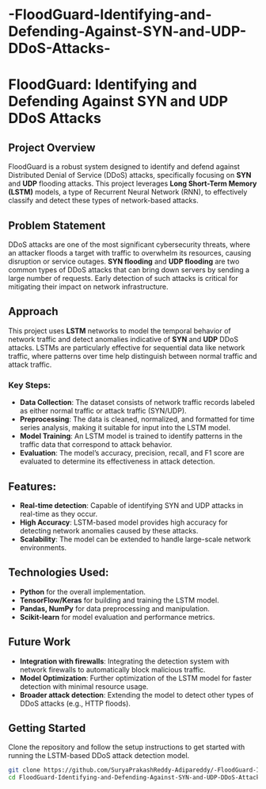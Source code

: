 # -FloodGuard-Identifying-and-Defending-Against-SYN-and-UDP-DDoS-Attacks-
# FloodGuard: Identifying and Defending Against SYN and UDP DDoS Attacks

## Project Overview

FloodGuard is a robust system designed to identify and defend against Distributed Denial of Service (DDoS) attacks, specifically focusing on **SYN** and **UDP** flooding attacks. This project leverages **Long Short-Term Memory (LSTM)** models, a type of Recurrent Neural Network (RNN), to effectively classify and detect these types of network-based attacks.

## Problem Statement

DDoS attacks are one of the most significant cybersecurity threats, where an attacker floods a target with traffic to overwhelm its resources, causing disruption or service outages. **SYN flooding** and **UDP flooding** are two common types of DDoS attacks that can bring down servers by sending a large number of requests. Early detection of such attacks is critical for mitigating their impact on network infrastructure.

## Approach

This project uses **LSTM** networks to model the temporal behavior of network traffic and detect anomalies indicative of **SYN** and **UDP** DDoS attacks. LSTMs are particularly effective for sequential data like network traffic, where patterns over time help distinguish between normal traffic and attack traffic.

### Key Steps:
- **Data Collection**: The dataset consists of network traffic records labeled as either normal traffic or attack traffic (SYN/UDP).
- **Preprocessing**: The data is cleaned, normalized, and formatted for time series analysis, making it suitable for input into the LSTM model.
- **Model Training**: An LSTM model is trained to identify patterns in the traffic data that correspond to attack behavior.
- **Evaluation**: The model’s accuracy, precision, recall, and F1 score are evaluated to determine its effectiveness in attack detection.

## Features:
- **Real-time detection**: Capable of identifying SYN and UDP attacks in real-time as they occur.
- **High Accuracy**: LSTM-based model provides high accuracy for detecting network anomalies caused by these attacks.
- **Scalability**: The model can be extended to handle large-scale network environments.

## Technologies Used:
- **Python** for the overall implementation.
- **TensorFlow/Keras** for building and training the LSTM model.
- **Pandas, NumPy** for data preprocessing and manipulation.
- **Scikit-learn** for model evaluation and performance metrics.

## Future Work
- **Integration with firewalls**: Integrating the detection system with network firewalls to automatically block malicious traffic.
- **Model Optimization**: Further optimization of the LSTM model for faster detection with minimal resource usage.
- **Broader attack detection**: Extending the model to detect other types of DDoS attacks (e.g., HTTP floods).

## Getting Started
Clone the repository and follow the setup instructions to get started with running the LSTM-based DDoS attack detection model.

```bash
git clone https://github.com/SuryaPrakashReddy-Adipareddy/-FloodGuard-Identifying-and-Defending-Against-SYN-and-UDP-DDoS-Attack-.git
cd FloodGuard-Identifying-and-Defending-Against-SYN-and-UDP-DDoS-Attack-
